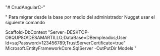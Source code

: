 "# CrudAngularC-" 

" Para migrar desde la base por medio del administrador Nugget usar el siguiente comando

Scaffold-DbContext "Server=DESKTOP-O8QUP8O\DESAMARTILLO;DataBase=DBempleados;User Id=sa;Password=123456789;TrustServerCertificate=true" Microsoft.EntityFrameworkCore.SqlServer -OutPutDir Models
"